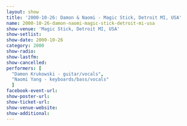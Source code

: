 ```yaml
---
layout: show
title: '2000-10-26: Damon & Naomi - Magic Stick, Detroit MI, USA'
name: 2000-10-26-damon-naomi-magic-stick-detroit-mi-usa
show-venue: 'Magic Stick, Detroit MI, USA'
show-setlist: 
show-date: 2000-10-26
category: 2000
show-radio: 
show-lastfm: 
show-cancelled: 
performers: [
  "Damon Krukowski - guitar/vocals",
  "Naomi Yang - keyboards/bass/vocals"
  ]
facebook-event-url: 
show-poster-url: 
show-ticket-url: 
show-venue-website: 
show-additional: 
---
```


